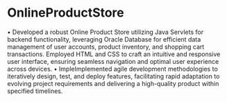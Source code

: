 # OnlineProductStore
•	Developed a robust Online Product Store utilizing Java Servlets for backend functionality, leveraging Oracle Database for efficient data management of user accounts, product inventory, and shopping cart transactions. Employed HTML and CSS to craft an intuitive and responsive user interface, ensuring seamless navigation and optimal user experience across devices.
•	ImpleImplemented agile development methodologies to iteratively design, test, and deploy features, facilitating rapid adaptation to evolving project requirements and delivering a high-quality product within specified timelines.
